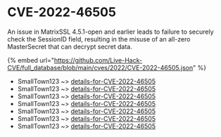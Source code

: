 # CVE-2022-46505

An issue in MatrixSSL 4.5.1-open and earlier leads to failure to securely check the SessionID field, resulting in the misuse of an all-zero MasterSecret that can decrypt secret data.

{% embed url="https://github.com/Live-Hack-CVE/full_database/blob/main/cves/2022/CVE-2022-46505.json" %}


* SmallTown123 ~> [details-for-CVE-2022-46505](https://www.alice-snow.ru/2022/database/cve-2022-46505/details-for-cve-2022-46505-smalltown123)
* SmallTown123 ~> [details-for-CVE-2022-46505](https://www.alice-snow.ru/2022/database/cve-2022-46505/details-for-cve-2022-46505-smalltown123)
* SmallTown123 ~> [details-for-CVE-2022-46505](https://www.alice-snow.ru/2022/database/cve-2022-46505/details-for-cve-2022-46505-smalltown123)
* SmallTown123 ~> [details-for-CVE-2022-46505](https://www.alice-snow.ru/2022/database/cve-2022-46505/details-for-cve-2022-46505-smalltown123)
* SmallTown123 ~> [details-for-CVE-2022-46505](https://www.alice-snow.ru/2022/database/cve-2022-46505/details-for-cve-2022-46505-smalltown123)
* SmallTown123 ~> [details-for-CVE-2022-46505](https://www.alice-snow.ru/2022/database/cve-2022-46505/details-for-cve-2022-46505-smalltown123)
* SmallTown123 ~> [details-for-CVE-2022-46505](https://www.alice-snow.ru/2022/database/cve-2022-46505/details-for-cve-2022-46505-smalltown123)